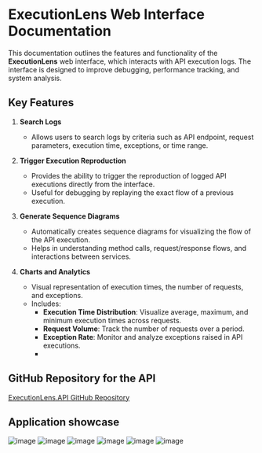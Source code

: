 # ExecutionLens Web Interface Documentation

This documentation outlines the features and functionality of the **ExecutionLens** web interface, which interacts with API execution logs. The interface is designed to improve debugging, performance tracking, and system analysis.

## Key Features

1. **Search Logs**
   - Allows users to search logs by criteria such as API endpoint, request parameters, execution time, exceptions, or time range.
   
2. **Trigger Execution Reproduction**
   - Provides the ability to trigger the reproduction of logged API executions directly from the interface.
   - Useful for debugging by replaying the exact flow of a previous execution.

3. **Generate Sequence Diagrams**
   - Automatically creates sequence diagrams for visualizing the flow of the API execution.
   - Helps in understanding method calls, request/response flows, and interactions between services.
   
4. **Charts and Analytics**
   - Visual representation of execution times, the number of requests, and exceptions.
   - Includes:
     - **Execution Time Distribution**: Visualize average, maximum, and minimum execution times across requests.
     - **Request Volume**: Track the number of requests over a period.
     - **Exception Rate**: Monitor and analyze exceptions raised in API executions.
     - 
## GitHub Repository for the API

[ExecutionLens.API GitHub Repository](https://github.com/Andrei1128/ExecutionLens.API)

## Application showcase

![image](https://github.com/user-attachments/assets/074ff722-79fd-41a5-959e-ba9550313eeb)
![image](https://github.com/user-attachments/assets/05fdfc35-6378-4a74-96e1-c58b6e0f7603)
![image](https://github.com/user-attachments/assets/334dcaf3-3975-4d11-94b3-736ae0cc6d27)
![image](https://github.com/user-attachments/assets/feb09263-58ed-46e5-85eb-55f8117979df)
![image](https://github.com/user-attachments/assets/72c6ed5c-72bb-4048-8218-454b025435cc)
![image](https://github.com/user-attachments/assets/4b7dab97-a212-4145-853f-471150331aa4)

